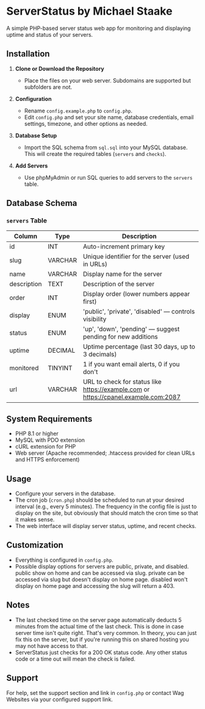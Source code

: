 # ServerStatus by Michael Staake

A simple PHP-based server status web app for monitoring and displaying uptime and status of your servers.

## Installation

1. **Clone or Download the Repository**
   - Place the files on your web server. Subdomains are supported but subfolders are not.

2. **Configuration**
   - Rename `config.example.php` to `config.php`.
   - Edit `config.php` and set your site name, database credentials, email settings, timezone, and other options as needed.

3. **Database Setup**
   - Import the SQL schema from `sql.sql` into your MySQL database. This will create the required tables (`servers` and `checks`).

4. **Add Servers**
   - Use phpMyAdmin or run SQL queries to add servers to the `servers` table.

## Database Schema

### `servers` Table
| Column      | Type      | Description                                                                                 |
|------------ |---------- |--------------------------------------------------------------------------------------------|
| id          | INT       | Auto-increment primary key                                                                  |
| slug        | VARCHAR   | Unique identifier for the server (used in URLs)                                             |
| name        | VARCHAR   | Display name for the server                                                                 |
| description | TEXT      | Description of the server                                                                   |
| order       | INT       | Display order (lower numbers appear first)                                                  |
| display     | ENUM      | 'public', 'private', 'disabled' — controls visibility                                       |
| status      | ENUM      | 'up', 'down', 'pending' — suggest pending for new additions                                 |
| uptime      | DECIMAL   | Uptime percentage (last 30 days, up to 3 decimals)                                          |
| monitored   | TINYINT   | 1 if you want email alerts, 0 if you don't                                                  |
| url         | VARCHAR   | URL to check for status like https://example.com or https://cpanel.example.com:2087         |

## System Requirements
- PHP 8.1 or higher
- MySQL with PDO extension
- cURL extension for PHP
- Web server (Apache recommended; .htaccess provided for clean URLs and HTTPS enforcement)

## Usage
- Configure your servers in the database.
- The cron job (`cron.php`) should be scheduled to run at your desired interval (e.g., every 5 minutes). The frequency in the config file is just to display on the site, but obviously that should match the cron time so that it makes sense.
- The web interface will display server status, uptime, and recent checks.

## Customization
- Everything is configured in `config.php`.
- Possible display options for servers are public, private, and disabled. public show on home and can be accessed via slug. private can be accessed via slug but doesn't display on home page. disabled won't display on home page and accessing the slug will return a 403.

## Notes
- The last checked time on the server page automatically deducts 5 minutes from the actual time of the last check. This is done in case server time isn't quite right. That's very common. In theory, you can just fix this on the server, but if you're running this on shared hosting you may not have access to that.
- ServerStatus just checks for a 200 OK status code. Any other status code or a time out will mean the check is failed.

## Support
For help, set the support section and link in `config.php` or contact Wag Websites via your configured support link.
